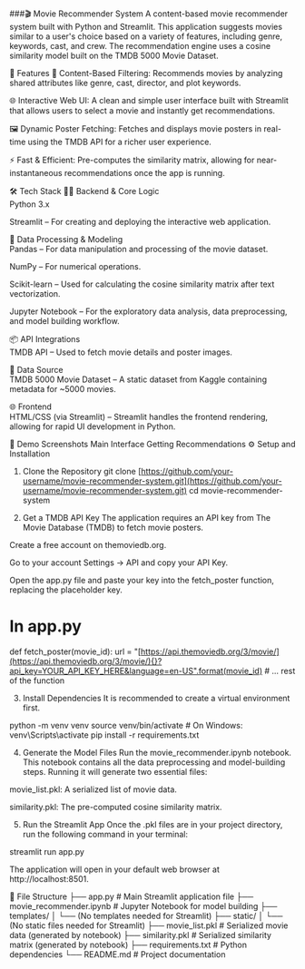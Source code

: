 ###🎬 Movie Recommender System
A content-based movie recommender system built with Python and Streamlit. This application suggests movies similar to a user's choice based on a variety of features, including genre, keywords, cast, and crew. The recommendation engine uses a cosine similarity model built on the TMDB 5000 Movie Dataset.

🚀 Features
🧠 Content-Based Filtering: Recommends movies by analyzing shared attributes like genre, cast, director, and plot keywords.

🌐 Interactive Web UI: A clean and simple user interface built with Streamlit that allows users to select a movie and instantly get recommendations.

🖼️ Dynamic Poster Fetching: Fetches and displays movie posters in real-time using the TMDB API for a richer user experience.

⚡ Fast & Efficient: Pre-computes the similarity matrix, allowing for near-instantaneous recommendations once the app is running.

🛠 Tech Stack
👨‍💻 Backend & Core Logic
<br>
Python 3.x

Streamlit – For creating and deploying the interactive web application.

🧠 Data Processing & Modeling
<br>
Pandas – For data manipulation and processing of the movie dataset.

NumPy – For numerical operations.

Scikit-learn – Used for calculating the cosine similarity matrix after text vectorization.

Jupyter Notebook – For the exploratory data analysis, data preprocessing, and model building workflow.

📦 API Integrations
<br>
TMDB API – Used to fetch movie details and poster images.

📁 Data Source
<br>
TMDB 5000 Movie Dataset – A static dataset from Kaggle containing metadata for ~5000 movies.

🌐 Frontend
<br>
HTML/CSS (via Streamlit) – Streamlit handles the frontend rendering, allowing for rapid UI development in Python.

📸 Demo Screenshots
Main Interface
Getting Recommendations
⚙️ Setup and Installation
1. Clone the Repository
git clone [https://github.com/your-username/movie-recommender-system.git](https://github.com/your-username/movie-recommender-system.git)
cd movie-recommender-system

2. Get a TMDB API Key
The application requires an API key from The Movie Database (TMDB) to fetch movie posters.

Create a free account on themoviedb.org.

Go to your account Settings → API and copy your API Key.

Open the app.py file and paste your key into the fetch_poster function, replacing the placeholder key.

# In app.py
def fetch_poster(movie_id):
    url = "[https://api.themoviedb.org/3/movie/](https://api.themoviedb.org/3/movie/){}?api_key=YOUR_API_KEY_HERE&language=en-US".format(movie_id)
    # ... rest of the function

3. Install Dependencies
It is recommended to create a virtual environment first.

python -m venv venv
source venv/bin/activate  # On Windows: venv\Scripts\activate
pip install -r requirements.txt

4. Generate the Model Files
Run the movie_recommender.ipynb notebook. This notebook contains all the data preprocessing and model-building steps. Running it will generate two essential files:

movie_list.pkl: A serialized list of movie data.

similarity.pkl: The pre-computed cosine similarity matrix.

5. Run the Streamlit App
Once the .pkl files are in your project directory, run the following command in your terminal:

streamlit run app.py

The application will open in your default web browser at http://localhost:8501.

📁 File Structure
├── app.py                  # Main Streamlit application file
├── movie_recommender.ipynb # Jupyter Notebook for model building
├── templates/
│   └── (No templates needed for Streamlit)
├── static/
│   └── (No static files needed for Streamlit)
├── movie_list.pkl          # Serialized movie data (generated by notebook)
├── similarity.pkl          # Serialized similarity matrix (generated by notebook)
├── requirements.txt        # Python dependencies
└── README.md               # Project documentation

